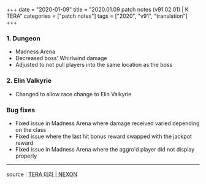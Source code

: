 +++
date = "2020-01-09"
title = "2020.01.09 patch notes (v91.02.01) | K TERA"
categories = ["patch notes"]
tags = ["2020", "v91", "translation"]
+++

### 1. Dungeon
- Madness Arena
- Decreased boss' Whirlwind damage
- Adjusted to not pull players into the same location as the boss

### 2. Elin Valkyrie
- Changed to allow race change to Elin Valkyrie

### Bug fixes
- Fixed issue in Madness Arena where damage received varied depending on the class
- Fixed issue where the last hit bonus reward swapped with the jackpot reward
- Fixed issue in Madness Arena where the aggro'd player did not display properly

----

source : [TERA 테라 | NEXON](http://tera.nexon.com/news/update/view.aspx?n4articlesn=424)
